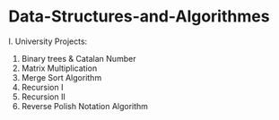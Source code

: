 # Data-Structures-and-Algorithmes

I. University Projects:
  1. Binary trees & Catalan Number
  2. Matrix Multiplication
  3. Merge Sort Algorithm
  4. Recursion I
  5. Recursion II
  6. Reverse Polish Notation Algorithm

